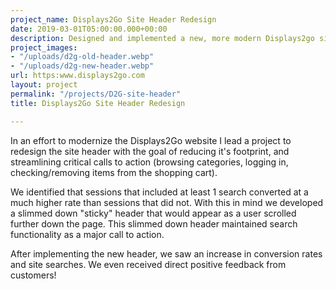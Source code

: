```yaml
---
project_name: Displays2Go Site Header Redesign
date: 2019-03-01T05:00:00.000+00:00
description: Designed and implemented a new, more modern Displays2go site header.
project_images:
- "/uploads/d2g-old-header.webp"
- "/uploads/d2g-new-header.webp"
url: https:www.displays2go.com
layout: project
permalink: "/projects/D2G-site-header"
title: Displays2Go Site Header Redesign

---
```

In an effort to modernize the Displays2Go website I lead a project to redesign the site header with the goal of reducing it's footprint, and streamlining critical calls to action (browsing categories, logging in, checking/removing items from the shopping cart).

We identified that sessions that included at least 1 search converted at a much higher rate than sessions that did not. With this in mind we developed a slimmed down "sticky" header that would appear as a user scrolled further down the page. This slimmed down header maintained search functionality as a major call to action.

After implementing the new header, we saw an increase in conversion rates and site searches. We even received direct positive feedback from customers!